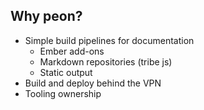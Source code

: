 ## Why peon?

* Simple build pipelines for documentation
  * Ember add-ons
  * Markdown repositories (tribe js)
  * Static output
* Build and deploy behind the VPN
* Tooling ownership
